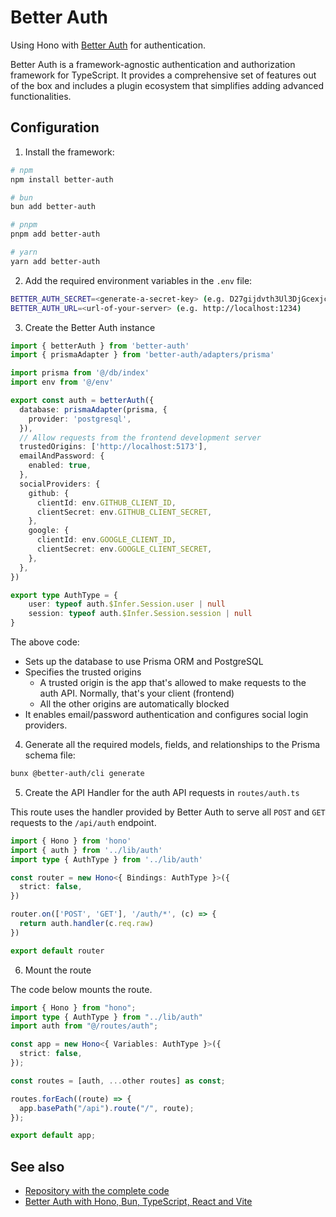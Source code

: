 # Better Auth

Using Hono with [Better Auth](http://better-auth.com/) for authentication.

Better Auth is a framework-agnostic authentication and authorization framework for TypeScript. It provides a comprehensive set of features out of the box and includes a plugin ecosystem that simplifies adding advanced functionalities.

## Configuration

1. Install the framework:

```sh
# npm
npm install better-auth

# bun
bun add better-auth

# pnpm
pnpm add better-auth

# yarn
yarn add better-auth
```

2. Add the required environment variables in the `.env` file:

```sh
BETTER_AUTH_SECRET=<generate-a-secret-key> (e.g. D27gijdvth3Ul3DjGcexjcFfgCHc8jWd)
BETTER_AUTH_URL=<url-of-your-server> (e.g. http://localhost:1234)
```

3. Create the Better Auth instance

```ts
import { betterAuth } from 'better-auth'
import { prismaAdapter } from 'better-auth/adapters/prisma'

import prisma from '@/db/index'
import env from '@/env'

export const auth = betterAuth({
  database: prismaAdapter(prisma, {
    provider: 'postgresql',
  }),
  // Allow requests from the frontend development server
  trustedOrigins: ['http://localhost:5173'],
  emailAndPassword: {
    enabled: true,
  },
  socialProviders: {
    github: {
      clientId: env.GITHUB_CLIENT_ID,
      clientSecret: env.GITHUB_CLIENT_SECRET,
    },
    google: {
      clientId: env.GOOGLE_CLIENT_ID,
      clientSecret: env.GOOGLE_CLIENT_SECRET,
    },
  },
})

export type AuthType = {
    user: typeof auth.$Infer.Session.user | null
    session: typeof auth.$Infer.Session.session | null
}
```

The above code:

- Sets up the database to use Prisma ORM and PostgreSQL
- Specifies the trusted origins
  - A trusted origin is the app that's allowed to make requests to the auth API. Normally, that's your client (frontend)
  - All the other origins are automatically blocked
- It enables email/password authentication and configures social login providers.

4. Generate all the required models, fields, and relationships to the Prisma schema file:

```sh
bunx @better-auth/cli generate
```

5. Create the API Handler for the auth API requests in `routes/auth.ts`

This route uses the handler provided by Better Auth to serve all `POST` and `GET` requests to the `/api/auth` endpoint.

```ts
import { Hono } from 'hono'
import { auth } from '../lib/auth'
import type { AuthType } from '../lib/auth'

const router = new Hono<{ Bindings: AuthType }>({
  strict: false,
})

router.on(['POST', 'GET'], '/auth/*', (c) => {
  return auth.handler(c.req.raw)
})

export default router
```

6. Mount the route

The code below mounts the route.

```ts
import { Hono } from "hono";
import type { AuthType } from "../lib/auth"
import auth from "@/routes/auth";

const app = new Hono<{ Variables: AuthType }>({
  strict: false,
});

const routes = [auth, ...other routes] as const;

routes.forEach((route) => {
  app.basePath("/api").route("/", route);
});

export default app;
```

## See also

- [Repository with the complete code](https://github.com/catalinpit/example-app/)
- [Better Auth with Hono, Bun, TypeScript, React and Vite](https://catalins.tech/better-auth-with-hono-bun-typescript-react-vite/)
